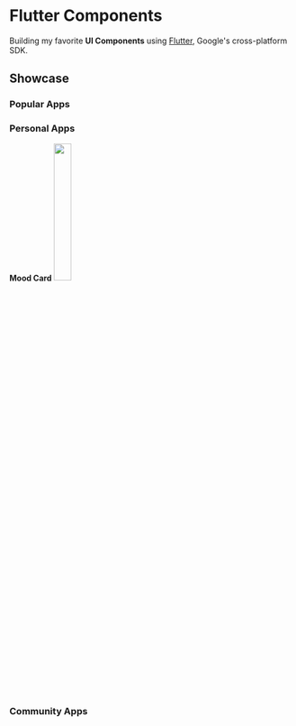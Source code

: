 # Flutter Components

Building my favorite **UI Components** using [Flutter](https://flutter.dev/), Google's cross-platform SDK.

## Showcase

### Popular Apps

### Personal Apps

**Mood Card**
<img src="https://github.com/ldcstudio/flutter_components/assets/27798623/81aa8537-0e08-4e76-9a57-ce8f37357f54" width="25%" height="25%"/>

### Community Apps
